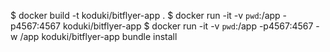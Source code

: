 $ docker build -t koduki/bitflyer-app . 
$ docker run -it -v `pwd`:/app -p4567:4567 koduki/bitflyer-app
$ docker run -it -v `pwd`:/app -p4567:4567 -w /app koduki/bitflyer-app bundle install